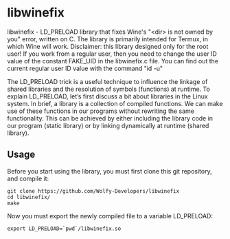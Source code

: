 # libwinefix
libwinefix - LD_PRELOAD library that fixes Wine's "&lt;dir> is not owned by you" error, written on C. The library is primarily intended for Termux, in which Wine will work. Disclaimer: this library designed only for the root user! If you work from a regular user, then you need to change the user ID value of the constant FAKE_UID in the libwinefix.c file. You can find out the current regular user ID value with the command "id -u"

The LD_PRELOAD trick is a useful technique to influence the linkage of shared libraries and the resolution of symbols (functions) at runtime. To explain LD_PRELOAD, let’s first discuss a bit about libraries in the Linux system. In brief, a library is a collection of compiled functions. We can make use of these functions in our programs without rewriting the same functionality. This can be achieved by either including the library code in our program (static library) or by linking dynamically at runtime (shared library).

## Usage
Before you start using the library, you must first clone this git repository, and compile it:
```
git clone https://github.com/Wolfy-Developers/libwinefix
cd libwinefix/
make
```
Now you must export the newly compiled file to a variable LD_PRELOAD:
```
export LD_PRELOAD=`pwd`/libwinefix.so
```
